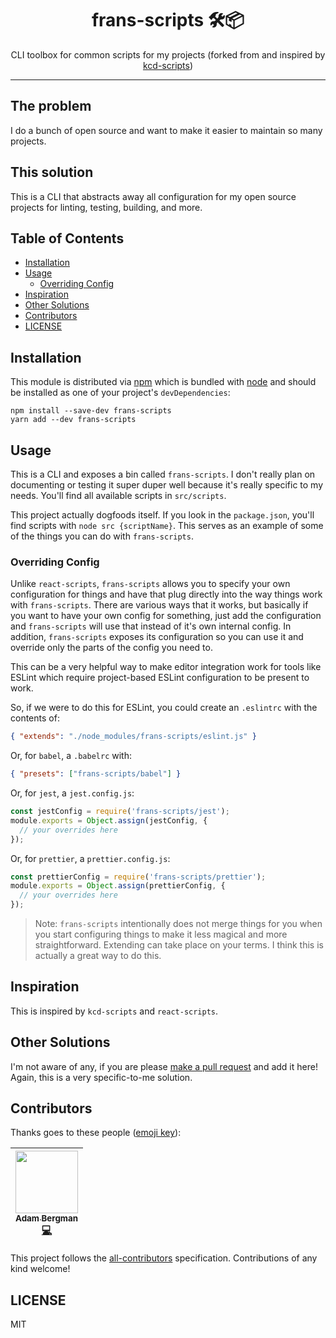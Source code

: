 <div align="center">
<h1>frans-scripts 🛠📦</h1>

<p>CLI toolbox for common scripts for my projects (forked from and inspired by <a href="https://github.com/kentcdodds/kcd-scripts">kcd-scripts</a>)</p>
</div>

<hr />

## The problem

I do a bunch of open source and want to make it easier to maintain so many
projects.

## This solution

This is a CLI that abstracts away all configuration for my open source projects
for linting, testing, building, and more.

## Table of Contents

<!-- START doctoc generated TOC please keep comment here to allow auto update -->

<!-- DON'T EDIT THIS SECTION, INSTEAD RE-RUN doctoc TO UPDATE -->

* [Installation](#installation)
* [Usage](#usage)
  * [Overriding Config](#overriding-config)
* [Inspiration](#inspiration)
* [Other Solutions](#other-solutions)
* [Contributors](#contributors)
* [LICENSE](#license)

<!-- END doctoc generated TOC please keep comment here to allow auto update -->

## Installation

This module is distributed via [npm][npm] which is bundled with [node][node] and
should be installed as one of your project's `devDependencies`:

```
npm install --save-dev frans-scripts
yarn add --dev frans-scripts
```

## Usage

This is a CLI and exposes a bin called `frans-scripts`. I don't really plan on
documenting or testing it super duper well because it's really specific to my
needs. You'll find all available scripts in `src/scripts`.

This project actually dogfoods itself. If you look in the `package.json`, you'll
find scripts with `node src {scriptName}`. This serves as an example of some of
the things you can do with `frans-scripts`.

### Overriding Config

Unlike `react-scripts`, `frans-scripts` allows you to specify your own
configuration for things and have that plug directly into the way things work
with `frans-scripts`. There are various ways that it works, but basically if you
want to have your own config for something, just add the configuration and
`frans-scripts` will use that instead of it's own internal config. In addition,
`frans-scripts` exposes its configuration so you can use it and override only
the parts of the config you need to.

This can be a very helpful way to make editor integration work for tools like
ESLint which require project-based ESLint configuration to be present to work.

So, if we were to do this for ESLint, you could create an `.eslintrc` with the
contents of:

```json
{ "extends": "./node_modules/frans-scripts/eslint.js" }
```

Or, for `babel`, a `.babelrc` with:

```json
{ "presets": ["frans-scripts/babel"] }
```

Or, for `jest`, a `jest.config.js`:

```javascript
const jestConfig = require('frans-scripts/jest');
module.exports = Object.assign(jestConfig, {
  // your overrides here
});
```

Or, for `prettier`, a `prettier.config.js`:

```javascript
const prettierConfig = require('frans-scripts/prettier');
module.exports = Object.assign(prettierConfig, {
  // your overrides here
});
```

> Note: `frans-scripts` intentionally does not merge things for you when you
> start configuring things to make it less magical and more straightforward.
> Extending can take place on your terms. I think this is actually a great way
> to do this.

## Inspiration

This is inspired by `kcd-scripts` and `react-scripts`.

## Other Solutions

I'm not aware of any, if you are please [make a pull request][prs] and add it
here! Again, this is a very specific-to-me solution.

## Contributors

Thanks goes to these people ([emoji key][emojis]):

<!-- ALL-CONTRIBUTORS-LIST:START - Do not remove or modify this section -->

<!-- prettier-ignore -->
| [<img src="https://avatars1.githubusercontent.com/u/13746650?v=4" width="100px;"/><br /><sub><b>Adam Bergman</b></sub>](http://fransvilhelm.com)<br />[💻](https://github.com/adambrgmn/frans-scripts/commits?author=adambrgmn "Code") |
| :---: |

<!-- ALL-CONTRIBUTORS-LIST:END -->

This project follows the [all-contributors][all-contributors] specification.
Contributions of any kind welcome!

## LICENSE

MIT

[npm]: https://www.npmjs.com/
[node]: https://nodejs.org
[prs]: http://makeapullrequest.com
[emojis]: https://github.com/kentcdodds/all-contributors#emoji-key
[all-contributors]: https://github.com/kentcdodds/all-contributors
